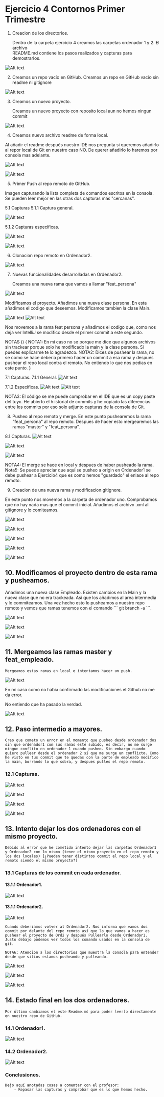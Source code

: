 
<!-- TODO:  -->

# Ejercicio 4 Contornos Primer Trimestre

1. Creacion de los directorios.

    Dentro de la carpeta ejercicio 4 creamos las carpetas ordenador 1 y 2. El archivo  
    README.md  contiene los pasos realizados y capturas para demostrarlos.

![Alt text](img/01_Captura%20carpetas%20de%20mi%20ejercicio.jpg)


2. Creamos un repo vacío en GitHub.
    Creamos un repo en GitHub vacío sin readme ni gitignore

![Alt text](img/02_Creaccion%20repo%20vacio%20en%20Github.jpg)

3. Creamos un nuevo proyecto.

    Creamos un nuevo proyecto con reposito local aun no hemos ningun commit 

![Alt text](img/03_Creacion%20de%20proyecto%20con%20codigo%20de%20ejemplo%20en%20ordenador1.jpg)


4. Creamos nuevo archivo readme de forma local.

Al añadir el readme después nuestro IDE nos pregunta si queremos añadirlo al repor local 
de Git en nuestro caso NO. De querer añadirlo lo haremos por consola mas adelante.

![Alt text](img/04.1_Antes%20de%20crear%20el%20readme%20local.jpg)

![Alt text](img/04.2_Despues%20de%20crear%20el%20readme%20local.jpg)

5. Primer Push al repo remoto de GitHub.

Imagen capturando la lista completa de comandos escritos en la consola. Se pueden leer 
mejor en las otras dos capturas más "cercanas".

5.1 Capturas
5.1.1 Captura general.

![Alt text](img/05_Primer%20commit%20y%20pusheo%20al%20repo%20remoto.jpg)

5.1.2 Capturas especificas.

![Alt text](img/05.1%20_Parte%201de2.jpg)

![Alt text](img/05.2_Parte%202de2.jpg)

6. Clonacion repo remoto en Ordenador2.

![Alt text](img/06_Clonacion%20desde%20repo%20remoto%20a%20ordenador2jpg.jpg)

7. Nuevas funcionalidades desarrolladas en Ordenador2.

    Creamos una nueva rama que vamos a llamar "feat_persona" 

![Alt text](img/07_Creacion%20de%20rama%20feat_persona.jpg)

Modificamos el proyecto. Añadimos una nueva clase persona. En esta añadimos el 
codigo que deseemos. Modificamos tambien la clase Main.
    
![Alt text](img/08_Creamos%20una%20clase%20persona.jpg)
![Alt text](img/08.1_Clase%20persona%20creada.jpg)

Nos movemos a la rama feat persona y añadimos el codigo que, como nos deja ver 
IntelliJ se modifico desde el primer commit a este segundo.

NOTAS (<!-- TODO: Meter algun desplegable o algo para que las nota no interrumpan la lectura del ejercicio -->)
{
NOTA1: En mi caso no se porque me dice que algunos archivos sin trackear porque solo 
he modificado la main y la clase persona. Si puedes explicarme te lo agradezco.
NOTA2: Dices de pushear la rama, no se como se hace deberia primero hacer un commit 
a esa rama y después pushear el repo local contra el remoto. No entiendo lo que nos pedias en este punto.
    }

7.1 Capturas.
7.1.1 General.
![Alt text](img/09_Perspectiva%20completa%20comandos%20Git%20rama%20feat_persona.jpg)

7.1.2 Específicas.
![Alt text](img/09.1_rama%20feat_persona.jpg)
![Alt text](img/09.2_rama%20feat_persona.jpg)

NOTA3: El código se me puede comprobar en el IDE que es un copy paste del tuyo. He abierto el h
istorial de commits y he copiado las diferencias entre los commits por eso solo adjunto capturas de la consola de Git.

8. Pusheo al repo remoto y merge.
En este punto pushearemos la rama "feat_persona" al repo remoto. Despues de hacer esto mergearemos las ramas "master" y "feat_persona".

8.1 Capturas.
![Alt text](img/10_Pusheo%20de%20la%20rama%20(feat_persona).jpg)

![Alt text](img/10.1_Pusheo%20de%20la%20rama%20(feat_persona)%20visto%20en%20GitHub.jpg)

![Alt text](img/11_Mergeo%20master%20y%20feat_persona.jpg)

NOTA4: El merge se hace en local y despues de haber pusheado la rama.
Nota5: Se puede apreciar que aqui se pusheo a origin en Ordenador1 se debe pushear a Ejercicio4 que es como hemos "guardado" el enlace al repo remoto.

9. Creacion de una nueva rama y modificacion gitignore.

En este punto nos movemos a la carpeta de ordenador uno. Comprobamos que no hay nada mas que el commit inicial. Añadimos el archivo .xml al gitignore y lo comiteamos.

![Alt text](img/12_Estado%20inicial%20Ordenador%201%20.jpg)

![Alt text](img/13_Creamos%20rama%20(feat_empleado).jpg)

![Alt text](img/14.1_Modificando%20gitignore%20.jpg)

![Alt text](img/14_Modificando%20gitignore%20.jpg)

![Alt text](img/15_Commit%20a%C3%B1adiendo%20al%20gitignore%20el%20fichero%20xml%20.jpg)

## 10. Modificamos el proyecto dentro de esta rama y pusheamos.

Añadimos una nueva clase Empleado. Existen cambios en la Main y 
la nueva clase que no era trackeada. Asi que los añadimos al area intermedia y lo commiteamos. 
Una vez hecho esto lo pusheamos a nuestro repo remoto y vemos que ramas tenemos con el comando  ``` git branch -a ´´´.

![Alt text](img/16_Commit%20probando%20empleado(segundo%20commit)%20.jpg)
    
![Alt text](img/17_Pusheando%20rama%20empleado%20.jpg)

![Alt text](img/17.1_Ramas%20dentro%20de%20este%20repo%20local%20.jpg)

## 11. Mergeamos las ramas master y feat_empleado.

    Mergeamos estas ramas en local e intentamos hacer un push.

![Alt text](img/19%20Pto%20de%20cagada%20deberia%20haber%20implementado%20el%20push%20de%20ordenador%202%20.jpg)

En mi caso como no habia confirmado las modificaciones el Github no me da error.
<!-- TODO: Intentar hacerlo al contrario desde ordenador 2 habiendo confirmado y dejando como definiva la version de ordenador1-->

No entiendo que ha pasado la verdad.

![Alt text](img/20__Me%20quedo%20bloqueado%20y%20perdido%20.jpg)

## 12. Paso intermedio a mayores.

    Creo que cometo un error en el momento que pusheo desde ordenador dos sin que ordenador1 con sus ramas esté subido, es decir, no me surge ningun conflito en ordenador 1 cuando pusheo. Sin embargo cuando quiero pullear desde el ordenador 2 si que me surge un conflicto. Como he visto en tus commit que te quedas con la parte de empleado modifico la main, borrando lo que sobra, y despues pulleo el repo remoto.


### 12.1 Capturas.
 
![Alt text](img/21_Intento%20arreglarlo%20para%20seguir.jpg)

![Alt text](img/21.2_Intento%20arreglarlo%20para%20seguir.jpg)

![Alt text](img/21.3_Intento%20arreglarlo%20para%20seguir.jpg)

![Alt text](img/21.4_Intento%20arreglarlo%20para%20seguir.jpg)
## 13. Intento dejar los dos ordenadores con el mismo proyecto.

    Debido al error que he cometido intento dejar las carpetas Ordenador1 y Ordenador2 con lo mismo (tener el mismo proyecto en el repo remoto y los dos locales) [¿Pueden tener distintos commit el repo local y el remoto siendo el mismo proyecto?]

### 13.1 Capturas de los commit en cada ordenador.

#### 13.1.1 Ordenador1.

![Alt text](img/22.1_situacion%20ord1.jpg)

#### 13.1.1 Ordenador2.

![Alt text](img/22.2_situacion%20ord2.jpg)

    Cuando deberiamos volver al Ordenador2. Nos informa que vamos dos commit por delante del repo remoto asi que lo que vamos a hacer es pushear el proyecto de Ord2 y después Pullearlo desde Ordenador1. Justo debajo podemos ver todos los comando usados en la consola de git. 
    
    NOTA6: Atencion a los directorios que muestra la consola para entender desde que sitios estamos pusheando y pulleando.

![Alt text](img/24.0_Push%20desde%20ord2.jpg)


![Alt text](img/24.2_Push%20desde%20ord2.jpg)

![Alt text](img/24.1_Pull%20desde%20ord1.jpg)

## 14. Estado final en los dos ordenadores.

    Por último cambiamos el este Readme.md para poder leerlo directamente en nuestro repo de GitHub.

### 14.1 Ordenador1.

![Alt text](img/25.1_Estado%20final%20commit%20en%20Ordenador1.jpg)

### 14.2 Ordenador2.

![Alt text](img/25.2_Estado%20final%20commit%20en%20Ordenador2.jpg)

### Conclusiones.

    Dejo aquí anotadas cosas a comentar con el profesor:
        - Repasar las capturas y comprobar que es lo que hemos hecho.



